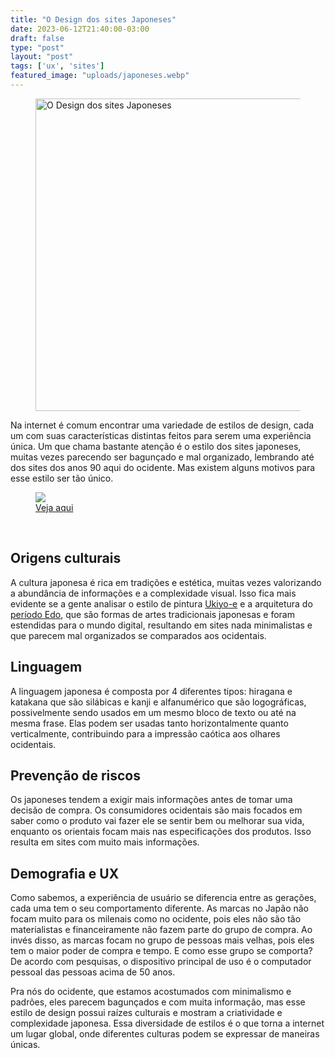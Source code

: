 ```yaml
---
title: "O Design dos sites Japoneses"
date: 2023-06-12T21:40:00-03:00
draft: false
type: "post"
layout: "post"
tags: ['ux', 'sites']
featured_image: "uploads/japoneses.webp"
---
```


<figure>
<img src="/uploads/japoneses.webp" alt="O Design dos sites Japoneses" width="700" height="500">
</figure>

Na internet é comum encontrar uma variedade de estilos de design, cada um com suas características distintas feitos para serem uma experiência única. Um que chama bastante atenção é o estilo dos sites japoneses, muitas vezes parecendo ser bagunçado e mal organizado, lembrando até dos sites dos anos 90 aqui do ocidente. Mas existem alguns motivos para esse estilo ser tão único.


<figure>
    <img src="/uploads/site-japones.jpg">
    <figcaption><a href="https://www.hankoya.com/" target="_blank">Veja aqui</a></figcaption>
</figure>
<br>

## Origens culturais

A cultura japonesa é rica em tradições e estética, muitas vezes valorizando a abundância de informações e a complexidade visual. Isso fica mais evidente se a gente analisar o estilo de pintura <a href="https://pt.wikipedia.org/wiki/Ukiyo-e" target="_blank">Ukiyo-e</a> e a arquitetura do <a href="https://pt.wikipedia.org/wiki/Per%C3%ADodo_Edo" target="_blank">período Edo</a>, que são formas de artes tradicionais japonesas e foram estendidas para o mundo digital, resultando em sites nada minimalistas e que parecem mal organizados se comparados aos ocidentais.

## Linguagem

A linguagem japonesa é composta por 4 diferentes tipos: hiragana e katakana que são silábicas e kanji e alfanumérico que são logográficas, possivelmente sendo usados em um mesmo bloco de texto ou até na mesma frase. Elas podem ser usadas tanto horizontalmente quanto verticalmente, contribuindo para a impressão caótica aos olhares ocidentais.

## Prevenção de riscos

Os japoneses tendem a exigir mais informações antes de tomar uma decisão de compra. Os consumidores ocidentais são mais focados em saber como o produto vai fazer ele se sentir bem ou melhorar sua vida, enquanto os orientais focam mais nas especificações dos produtos. Isso resulta em sites com muito mais informações.

## Demografia e UX

Como sabemos, a experiência de usuário se diferencia entre as gerações, cada uma tem o seu comportamento diferente. As marcas no Japão não focam muito para os milenais como no ocidente, pois eles não são tão materialistas e financeiramente não fazem parte do grupo de compra. Ao invés disso, as marcas focam no grupo de pessoas mais velhas, pois eles tem o maior poder de compra e tempo. E como esse grupo se comporta? De acordo com pesquisas, o dispositivo principal de uso é o computador pessoal das pessoas acima de 50 anos.

Pra nós do ocidente, que estamos acostumados com minimalismo e padrões, eles parecem bagunçados e com muita informação, mas esse estilo de design possui raízes culturais e mostram a criatividade e complexidade japonesa. Essa diversidade de estilos é o que torna a internet um lugar global, onde diferentes culturas podem se expressar de maneiras únicas.